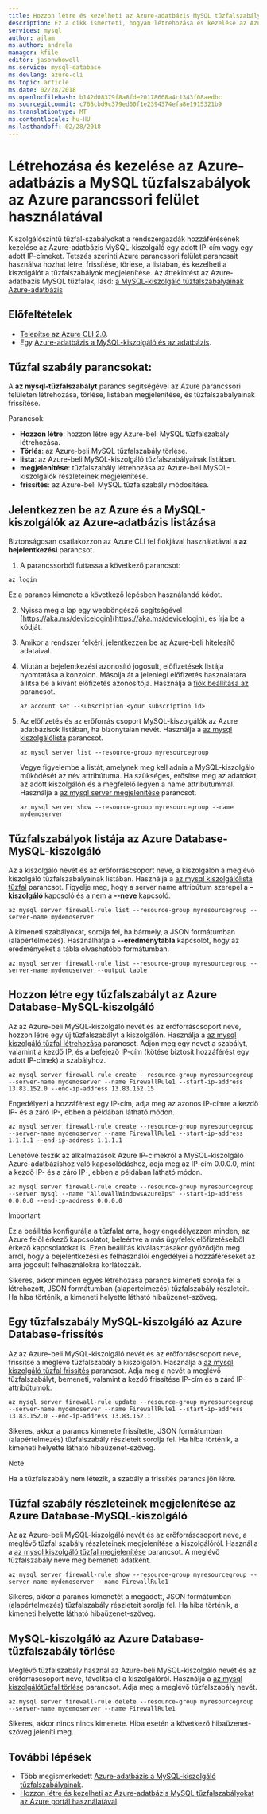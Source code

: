 ```yaml
---
title: Hozzon létre és kezelheti az Azure-adatbázis MySQL tűzfalszabályok Azure parancssori felület használatával
description: Ez a cikk ismerteti, hogyan létrehozása és kezelése az Azure Database az Azure CLI-vel parancssori MySQL tűzfalszabályok.
services: mysql
author: ajlam
ms.author: andrela
manager: kfile
editor: jasonwhowell
ms.service: mysql-database
ms.devlang: azure-cli
ms.topic: article
ms.date: 02/28/2018
ms.openlocfilehash: b142d08379f8a8fde20178668a4c1343f08aedbc
ms.sourcegitcommit: c765cbd9c379ed00f1e2394374efa8e1915321b9
ms.translationtype: MT
ms.contentlocale: hu-HU
ms.lasthandoff: 02/28/2018
---
```

# <a name="create-and-manage-azure-database-for-mysql-firewall-rules-by-using-the-azure-cli"></a>Létrehozása és kezelése az Azure-adatbázis a MySQL tűzfalszabályok az Azure parancssori felület használatával
Kiszolgálószintű tűzfal-szabályokat a rendszergazdák hozzáférésének kezelése az Azure-adatbázis MySQL-kiszolgáló egy adott IP-cím vagy egy adott IP-címeket. Tetszés szerinti Azure parancssori felület parancsait használva hozhat létre, frissítése, törlése, a listában, és kezelheti a kiszolgálót a tűzfalszabályok megjelenítése. Az áttekintést az Azure-adatbázis MySQL tűzfalak, lásd: [a MySQL-kiszolgáló tűzfalszabályainak Azure-adatbázis](./concepts-firewall-rules.md)

## <a name="prerequisites"></a>Előfeltételek
* [Telepítse az Azure CLI 2.0](https://docs.microsoft.com/cli/azure/install-azure-cli).
* Egy [Azure-adatbázis a MySQL-kiszolgáló és az adatbázis](quickstart-create-mysql-server-database-using-azure-cli.md).

## <a name="firewall-rule-commands"></a>Tűzfal szabály parancsokat:
A **az mysql-tűzfalszabályt** parancs segítségével az Azure parancssori felületen létrehozása, törlése, listában megjelenítése, és tűzfalszabályainak frissítése.

Parancsok:
- **Hozzon létre**: hozzon létre egy Azure-beli MySQL tűzfalszabály létrehozása.
- **Törlés**: az Azure-beli MySQL tűzfalszabály törlése.
- **lista**: az Azure-beli MySQL-kiszolgáló tűzfalszabályainak listában.
- **megjelenítése**: tűzfalszabály létrehozása az Azure-beli MySQL-kiszolgálók részleteinek megjelenítése.
- **frissítés**: az Azure-beli MySQL tűzfalszabály módosítása.

## <a name="log-in-to-azure-and-list-your-azure-database-for-mysql-servers"></a>Jelentkezzen be az Azure és a MySQL-kiszolgálók az Azure-adatbázis listázása
Biztonságosan csatlakozzon az Azure CLI fel fiókjával használatával a **az bejelentkezési** parancsot.

1. A parancssorból futtassa a következő parancsot:
```azurecli
az login
```
Ez a parancs kimenete a következő lépésben használandó kódot.

2. Nyissa meg a lap egy webböngésző segítségével [https://aka.ms/devicelogin](https://aka.ms/devicelogin), és írja be a kódját.

3. Amikor a rendszer felkéri, jelentkezzen be az Azure-beli hitelesítő adataival.

4. Miután a bejelentkezési azonosító jogosult, előfizetések listája nyomtatása a konzolon. Másolja át a jelenlegi előfizetés használatára állítsa be a kívánt előfizetés azonosítója. Használja a [fiók beállítása az](/cli/azure/account#az_account_set) parancsot.
   ```azurecli-interactive
   az account set --subscription <your subscription id>
   ```

5. Az előfizetés és az erőforrás csoport MySQL-kiszolgálók az Azure adatbázisok listában, ha bizonytalan nevét. Használja a [az mysql kiszolgálólista](/cli/azure/mysql/server#az_mysql_server_list) parancsot.

   ```azurecli-interactive
   az mysql server list --resource-group myresourcegroup
   ```

   Vegye figyelembe a listát, amelynek meg kell adnia a MySQL-kiszolgáló működését az név attribútuma. Ha szükséges, erősítse meg az adatokat, az adott kiszolgálón és a megfelelő legyen a name attribútummal. Használja a [az mysql server megjelenítése](/cli/azure/mysql/server#az_mysql_server_show) parancsot.

   ```azurecli-interactive
   az mysql server show --resource-group myresourcegroup --name mydemoserver
   ```

## <a name="list-firewall-rules-on-azure-database-for-mysql-server"></a>Tűzfalszabályok listája az Azure Database-MySQL-kiszolgáló 
Az a kiszolgáló nevét és az erőforráscsoport neve, a kiszolgálón a meglévő kiszolgáló tűzfalszabályainak listában. Használja a [az mysql kiszolgálólista tűzfal](/cli/azure/mysql/server/firewall-rule#az_mysql_server_firewall_rule_list) parancsot.  Figyelje meg, hogy a server name attribútum szerepel a **– kiszolgáló** kapcsoló és a nem a **--neve** kapcsoló. 
```azurecli-interactive
az mysql server firewall-rule list --resource-group myresourcegroup --server-name mydemoserver
```
A kimeneti szabályokat, sorolja fel, ha bármely, a JSON formátumban (alapértelmezés). Használhatja a **--eredménytábla** kapcsolót, hogy az eredményeket a tábla olvashatóbb formátumban.
```azurecli-interactive
az mysql server firewall-rule list --resource-group myresourcegroup --server-name mydemoserver --output table
```
## <a name="create-a-firewall-rule-on-azure-database-for-mysql-server"></a>Hozzon létre egy tűzfalszabályt az Azure Database-MySQL-kiszolgáló
Az az Azure-beli MySQL-kiszolgáló nevét és az erőforráscsoport neve, hozzon létre egy új tűzfalszabályt a kiszolgálón. Használja a [az mysql kiszolgáló tűzfal létrehozása](/cli/azure/mysql/server/firewall-rule#az_mysql_server_firewall_rule_create) parancsot. Adjon meg egy nevet a szabályt, valamint a kezdő IP, és a befejező IP-cím (kötése biztosít hozzáférést egy adott IP-címek) a szabályhoz.
```azurecli-interactive
az mysql server firewall-rule create --resource-group myresourcegroup --server-name mydemoserver --name FirewallRule1 --start-ip-address 13.83.152.0 --end-ip-address 13.83.152.15
```

Engedélyezi a hozzáférést egy IP-cím, adja meg az azonos IP-címre a kezdő IP- és a záró IP-, ebben a példában látható módon.
```azurecli-interactive
az mysql server firewall-rule create --resource-group myresourcegroup --server-name mydemoserver --name FirewallRule1 --start-ip-address 1.1.1.1 --end-ip-address 1.1.1.1
```

Lehetővé teszik az alkalmazások Azure IP-címekről a MySQL-kiszolgáló Azure-adatbázishoz való kapcsolódáshoz, adja meg az IP-cím 0.0.0.0, mint a kezdő IP- és a záró IP-, ebben a példában látható módon.
```azurecli-interactive
az mysql server firewall-rule create --resource-group myresourcegroup --server mysql --name "AllowAllWindowsAzureIps" --start-ip-address 0.0.0.0 --end-ip-address 0.0.0.0
```

> [!IMPORTANT]
> Ez a beállítás konfigurálja a tűzfalat arra, hogy engedélyezzen minden, az Azure felől érkező kapcsolatot, beleértve a más ügyfelek előfizetéseiből érkező kapcsolatokat is. Ezen beállítás kiválasztásakor győződjön meg arról, hogy a bejelentkezési és felhasználói engedélyei a hozzáféréseket az arra jogosult felhasználókra korlátozzák.
> 

Sikeres, akkor minden egyes létrehozása parancs kimeneti sorolja fel a létrehozott, JSON formátumban (alapértelmezés) tűzfalszabály részleteit. Ha hiba történik, a kimeneti helyette látható hibaüzenet-szöveg.

## <a name="update-a-firewall-rule-on-azure-database-for-mysql-server"></a>Egy tűzfalszabály MySQL-kiszolgáló az Azure Database-frissítés 
Az az Azure-beli MySQL-kiszolgáló nevét és az erőforráscsoport neve, frissítse a meglévő tűzfalszabály a kiszolgálón. Használja a [az mysql kiszolgáló tűzfal frissítés](/cli/azure/mysql/server/firewall-rule#az_mysql_server_firewall_rule_update) parancsot. Adja meg a nevét a meglévő tűzfalszabályt, bemeneti, valamint a kezdő frissítése IP-cím és a záró IP-attribútumok.
```azurecli-interactive
az mysql server firewall-rule update --resource-group myresourcegroup --server-name mydemoserver --name FirewallRule1 --start-ip-address 13.83.152.0 --end-ip-address 13.83.152.1
```
Sikeres, akkor a parancs kimenete frissítette, JSON formátumban (alapértelmezés) tűzfalszabály részleteit sorolja fel. Ha hiba történik, a kimeneti helyette látható hibaüzenet-szöveg.

> [!NOTE]
> Ha a tűzfalszabály nem létezik, a szabály a frissítés parancs jön létre.

## <a name="show-firewall-rule-details-on-azure-database-for-mysql-server"></a>Tűzfal szabály részleteinek megjelenítése az Azure Database-MySQL-kiszolgáló
Az az Azure-beli MySQL-kiszolgáló nevét és az erőforráscsoport neve, a meglévő tűzfal szabály részleteinek megjelenítése a kiszolgálóról. Használja a [az mysql kiszolgáló tűzfal megjelenítése](/cli/azure/mysql/server/firewall-rule#az_mysql_server_firewall_rule_show) parancsot. A meglévő tűzfalszabály neve meg bemeneti adatként.
```azurecli-interactive
az mysql server firewall-rule show --resource-group myresourcegroup --server-name mydemoserver --name FirewallRule1
```
Sikeres, akkor a parancs kimenetét a megadott, JSON formátumban (alapértelmezés) tűzfalszabály részleteit sorolja fel. Ha hiba történik, a kimeneti helyette látható hibaüzenet-szöveg.

## <a name="delete-a-firewall-rule-on-azure-database-for-mysql-server"></a>MySQL-kiszolgáló az Azure Database-tűzfalszabály törlése
Meglévő tűzfalszabály használ az Azure-beli MySQL-kiszolgáló nevét és az erőforráscsoport neve, távolítsa el a kiszolgálóról. Használja a [az mysql kiszolgálótűzfal törlése](/cli/azure/mysql/server/firewall-rule#az_mysql_server_firewall_rule_delete) parancsot. Adja meg a meglévő tűzfalszabály nevét.
```azurecli-interactive
az mysql server firewall-rule delete --resource-group myresourcegroup --server-name mydemoserver --name FirewallRule1
```
Sikeres, akkor nincs nincs kimenete. Hiba esetén a következő hibaüzenet-szöveg jeleníti meg.

## <a name="next-steps"></a>További lépések
- Több megismerkedett [Azure-adatbázis a MySQL-kiszolgáló tűzfalszabályainak](./concepts-firewall-rules.md).
- [Hozzon létre és kezelheti az Azure-adatbázis MySQL tűzfalszabályokat az Azure portál használatával](./howto-manage-firewall-using-portal.md).
